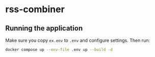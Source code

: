 # rss-combiner

## Running the application
Make sure you copy `ex.env` to `.env` and configure settings. Then run:

```bash
docker compose up --env-file .env up --build -d
```